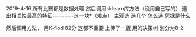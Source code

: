 2019-4-16
所有比赛都是数据处理
然后调用sklearn库方法（没用自己写的）
选出相关性最高的特征---------这一块*（难点）   主观选  选几个  怎么选  凭据是什么

然后调用方法， 用K-flod   82分  这都不重要
上传了一版  用的决策树  划分为8-2